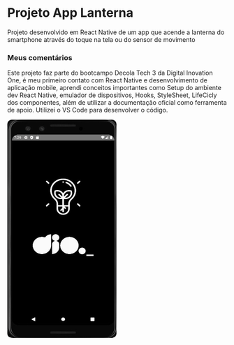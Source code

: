 # Projeto App Lanterna
Projeto desenvolvido em React Native de um app que acende a lanterna do smartphone através do toque na tela ou do sensor de movimento

### Meus comentários
Este projeto faz parte do bootcampo Decola Tech 3 da Digital Inovation One, é meu primeiro contato com React Native e desenvolvimento de aplicação mobile, aprendi conceitos importantes como Setup do ambiente dev React Native, emulador de dispositivos, Hooks, StyleSheet, LifeCicly dos componentes, além de utilizar a documentação oficial como ferramenta de apoio. Utilizei o VS Code para desenvolver o código.

<img style="border-radius: 10px" src="./flashlight/assets/app.gif" alt="Animação da tela do projeto aplicativo de lanterna">
